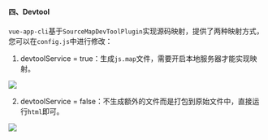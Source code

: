 #### 四、Devtool

`vue-app-cli`基于`SourceMapDevToolPlugin`实现源码映射，提供了两种映射方式，您可以在`config.js`中进行修改：
1. devtoolService = true：生成`js.map`文件，需要开启本地服务器才能实现映射。

![](https://mescal-chuan.oss-cn-beijing.aliyuncs.com/1495096-553e112bd9498f73.png?imageMogr2/auto-orient/strip%7CimageView2/2/w/1240)

2. devtoolService = false：不生成额外的文件而是打包到原始文件中，直接运行`html`即可。

![](https://mescal-chuan.oss-cn-beijing.aliyuncs.com/1495096-71763d66e187b794.png?imageMogr2/auto-orient/strip%7CimageView2/2/w/1240)

